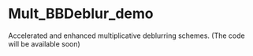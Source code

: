 # Mult_BBDeblur_demo
Accelerated and enhanced multiplicative deblurring schemes. (The code will be available soon) 
